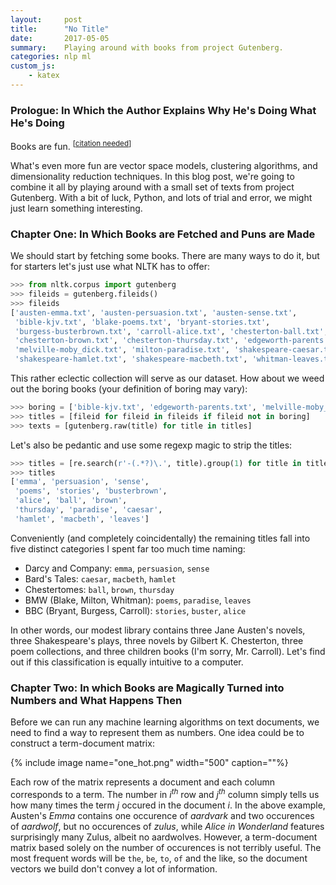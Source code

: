 ```yaml
---
layout:     post
title:      "No Title"
date:       2017-05-05
summary:    Playing around with books from project Gutenberg.
categories: nlp ml
custom_js:
    - katex
---
```


### Prologue: In Which the Author Explains Why He's Doing What He's Doing

Books are fun. <sup>[[citation needed](https://xkcd.com/285)]</sup> 

What's even more fun are vector space models, clustering algorithms, and dimensionality reduction techniques. In this blog post, we're going to combine it all by playing around with a small set of texts from project Gutenberg. With a bit of luck, Python, and lots of trial and error, we might just learn something interesting.

### Chapter One: In Which Books are Fetched and Puns are Made
We should start by fetching some books. There are many ways to do it, but for starters let's just use what NLTK has to offer: 

```python
>>> from nltk.corpus import gutenberg
>>> fileids = gutenberg.fileids()
>>> fileids
['austen-emma.txt', 'austen-persuasion.txt', 'austen-sense.txt',
 'bible-kjv.txt', 'blake-poems.txt', 'bryant-stories.txt',
 'burgess-busterbrown.txt', 'carroll-alice.txt', 'chesterton-ball.txt',
 'chesterton-brown.txt', 'chesterton-thursday.txt', 'edgeworth-parents.txt',
 'melville-moby_dick.txt', 'milton-paradise.txt', 'shakespeare-caesar.txt',
 'shakespeare-hamlet.txt', 'shakespeare-macbeth.txt', 'whitman-leaves.txt']
```

This rather eclectic collection will serve as our dataset. How about we weed out the boring books (your definition of boring may vary):

```python
>>> boring = ['bible-kjv.txt', 'edgeworth-parents.txt', 'melville-moby_dick.txt'] 
>>> titles = [fileid for fileid in fileids if fileid not in boring] 
>>> texts = [gutenberg.raw(title) for title in titles] 
```

Let's also be pedantic and use some regexp magic to strip the titles:

```python
>>> titles = [re.search(r'-(.*?)\.', title).group(1) for title in titles] 
>>> titles
['emma', 'persuasion', 'sense',
 'poems', 'stories', 'busterbrown', 
 'alice', 'ball', 'brown',
 'thursday', 'paradise', 'caesar',
 'hamlet', 'macbeth', 'leaves']
```

Conveniently (and completely coincidentally) the remaining titles fall into five distinct categories I spent far too much time naming:
- Darcy and Company: `emma`, `persuasion`, `sense` 
- Bard's Tales: `caesar`, `macbeth`, `hamlet`
- Chestertomes: `ball`, `brown`, `thursday`
- BMW (Blake, Milton, Whitman): `poems`, `paradise`, `leaves`
- BBC (Bryant, Burgess, Carroll): `stories`, `buster`, `alice`

In other words, our modest library contains three Jane Austen's novels, three Shakespeare's plays, three novels by Gilbert K. Chesterton, three poem collections, and three children books (I'm sorry, Mr. Carroll). Let's find out if this classification is equally intuitive to a computer.

### Chapter Two: In which Books are Magically Turned into Numbers and What Happens Then
Before we can run any machine learning algorithms on text documents, we need to find a way to represent them as numbers. One idea could be to construct a term-document matrix:

{% include image name="one_hot.png" width="500" caption=""%}

Each row of the matrix represents a document and each column corresponds to a term. The number in *i<sup>th</sup>* row and *j<sup>th</sup>* column simply tells us how many times the term *j* occured in the document *i*. In the above example, Austen's *Emma* contains one occurence of *aardvark* and two occurences of *aardwolf*, but no occurences of *zulus*, while *Alice in Wonderland* features surprisingly many Zulus, albeit no aardwolves. However, a term-document matrix based solely on the number of occurences is not terribly useful. The most frequent words will be `the`, `be`, `to`, `of` and the like, so the document vectors we build don't convey a lot of information. 


[^1]: [Don't mention Macbeth](https://www.youtube.com/watch?v=h--HR7PWfp0) 
